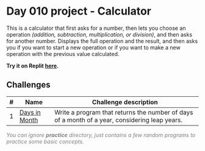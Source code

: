 # Day 010 project - Calculator

This is a calculator that first asks for a number, then lets you choose an operation *(addition, subtraction, multiplication, or division)*, and then asks for another number. Displays the full operation and the result, and then asks you if you want to start a new operation or if you want to make a new operation with the previous value calculated.

**Try it on Replit [here](https://replit.com/@DarienPerez29/simple-calculator?embed=1&output=1).**

## Challenges

| # | Name | Challenge description |
| --- | --- | --- |
| 1 | [Days in Month](../challenges/challenge1.py) | Write a program that returns the number of days of a month of a year, considering leap years. | 

<span style="color:gray">*You can ignore **practice** directory, just contains a few random programs to practice some basic concepts.*</span>